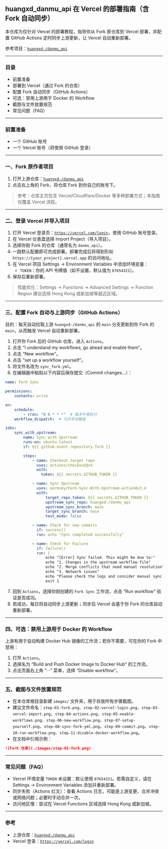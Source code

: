 ## huangxd_danmu_api 在 Vercel 的部署指南（含 Fork 自动同步）

本仓库为仅针对 Vercel 的部署教程，指导你从 Fork 原仓库到 Vercel 部署，并配置 GitHub Actions 定时同步上游更新，让 Vercel 自动重新部署。

参考项目：[`huangxd-/danmu_api`](https://github.com/huangxd-/danmu_api)

---

### 目录
- 前置准备
- 部署到 Vercel（通过 Fork 的仓库）
- 配置 Fork 自动同步（GitHub Actions）
- 可选：禁用上游用于 Docker 的 Workflow
- 截图与文件放置规范
- 常见问题（FAQ）

---

### 前置准备
- 一个 GitHub 账号
- 一个 Vercel 账号（将使用 GitHub 登录）

---

### 一、Fork 原作者项目
1. 打开上游仓库：[`huangxd-/danmu_api`](https://github.com/huangxd-/danmu_api)
2. 点击右上角的 Fork，将仓库 Fork 到你自己的账号下。

> 参考：仓库主页包含 Vercel/Cloudflare/Docker 等多种部署方式；本指南仅覆盖 Vercel 流程。

---

### 二、登录 Vercel 并导入项目
1. 打开 Vercel 登录页：[`https://vercel.com/login`](https://vercel.com/login)，使用 GitHub 账号登录。
2. 在 Vercel 仪表盘选择 Import Project（导入项目）。
3. 选择你刚 Fork 的仓库（通常名为 `danmu_api`）。
4. 一路默认配置即可完成部署。部署完成后将得到形如 `https://{your_project}.vercel.app` 的访问地址。
5. 在 Vercel 项目 Settings -> Environment Variables 中添加环境变量：
   - `TOKEN`：你的 API 令牌值（如不设置，默认值为 `87654321`）。
6. 保存后重新部署。

> 性能优化：Settings -> Functions -> Advanced Settings -> Function Region 建议选择 Hong Kong 或新加坡等就近区域。

---

### 三、配置 Fork 自动与上游同步（GitHub Actions）
目的：每天自动拉取上游 `huangxd-/danmu_api` 的 `main` 分支更新到你 Fork 的 `main`，从而触发 Vercel 自动重新部署。

1. 打开你 Fork 后的 GitHub 仓库，进入 `Actions`。
2. 点击 “I understand my workflows, go ahead and enable them”。
3. 点击 “New workflow”。
4. 点击 “set up a workflow yourself”。
5. 将文件名改为 `sync_fork.yml`。
6. 在编辑器中粘贴以下内容后保存提交（Commit changes...）：

```yaml
name: Fork Sync

permissions:
    contents: write

on:
    schedule:
        - cron: "0 0 * * *"  # 每天午夜执行
    workflow_dispatch:  # 允许手动触发

jobs:
    sync_with_upstream:
        name: Sync with Upstream
        runs-on: ubuntu-latest
        if: ${{ github.event.repository.fork }}

        steps:
            - name: Checkout target repo
              uses: actions/checkout@v4
              with:
                token: ${{ secrets.GITHUB_TOKEN }}

            - name: Sync Upstream
              uses: aormsby/Fork-Sync-With-Upstream-action@v3.4
              with:
                  target_repo_token: ${{ secrets.GITHUB_TOKEN }}
                  upstream_sync_repo: huangxd-/danmu_api
                  upstream_sync_branch: main
                  target_sync_branch: main
                  test_mode: false

            - name: Check for new commits
              if: success()
              run: echo "Sync completed successfully"

            - name: Check for Failure
              if: failure()
              run: |
                  echo "[Error] Sync failed. This might be due to:"
                  echo "1. Changes in the upstream workflow file"
                  echo "2. Merge conflicts that need manual resolution"
                  echo "3. Network issues"
                  echo "Please check the logs and consider manual sync if needed."
                  exit 1
```

7. 回到 `Actions`，选择你刚创建的 `Fork Sync` 工作流，点击 “Run workflow” 验证是否成功。
8. 若成功，每日将自动同步上游更新；同步后 Vercel 会基于你 Fork 的仓库自动重新部署。

---

### 四、可选：禁用上游用于 Docker 的 Workflow
上游有用于自动构建 Docker Hub 镜像的工作流；若你不需要，可在你的 Fork 中禁用：
1. 打开 `Actions`。
2. 选择名为 “Build and Push Docker Image to Docker Hub” 的工作流。
3. 点击页面右上角 “···” 菜单，选择 “Disable workflow”。

---

### 五、截图与文件放置规范
- 在本仓库根目录新建 `images/` 文件夹，用于存放所有步骤截图。
- 建议文件命名：`step-01-fork.png`、`step-02-vercel-login.png`、`step-03-vercel-import.png`、`step-04-actions.png`、`step-05-enable-workflows.png`、`step-06-new-workflow.png`、`step-07-setup-yourself.png`、`step-08-sync-fork-yml.png`、`step-09-commit.png`、`step-10-run-workflow.png`、`step-11-disable-docker-workflow.png`。
- 在文档中引用示例：

```markdown
![Fork 仓库](./images/step-01-fork.png)
```

---

### 常见问题（FAQ）
- Vercel 环境变量 `TOKEN` 未设置：默认使用 `87654321`。若需自定义，请在 Settings -> Environment Variables 添加并重新部署。
- 同步失败（Actions 红叉）：查看 Actions 日志，可能是上游变更、合并冲突或网络问题；必要时手动合并一次。
- 访问地区慢：尝试在 Vercel Functions 区域选择 Hong Kong 或新加坡。

---

### 参考
- 上游仓库：[`huangxd-/danmu_api`](https://github.com/huangxd-/danmu_api)
- Vercel 登录：[`https://vercel.com/login`](https://vercel.com/login)



